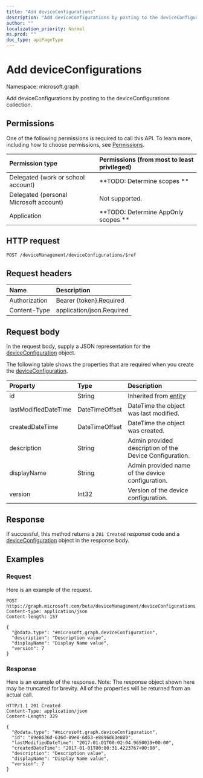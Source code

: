 ```yaml
---
title: "Add deviceConfigurations"
description: "Add deviceConfigurations by posting to the deviceConfigurations collection."
author: ""
localization_priority: Normal
ms.prod: ""
doc_type: apiPageType
---
```


# Add deviceConfigurations

Namespace: microsoft.graph

Add deviceConfigurations by posting to the deviceConfigurations collection.

## Permissions
One of the following permissions is required to call this API. To learn more, including how to choose permissions, see [Permissions](/concepts/permissions-reference.md).

|Permission type|Permissions (from most to least privileged)|
|:---|:---|
|Delegated (work or school account)|**TODO: Determine scopes **|
|Delegated (personal Microsoft account)|Not supported.|
|Application|**TODO: Determine AppOnly scopes **|

## HTTP request
<!-- {
  "blockType": "ignored"
}
-->
``` http
POST /deviceManagement/deviceConfigurations/$ref
```

## Request headers
|Name|Description|
|:---|:---|
|Authorization|Bearer {token}.Required|
|Content-Type|application/json.Required|

## Request body
In the request body, supply a JSON representation for the [deviceConfiguration](../resources/deviceconfiguration.md) object.

The following table shows the properties that are required when you create the [deviceConfiguration](../resources/deviceconfiguration.md).

|Property|Type|Description|
|:---|:---|:---|
|id|String| Inherited from [entity](../resources/entity.md)|
|lastModifiedDateTime|DateTimeOffset|DateTime the object was last modified.|
|createdDateTime|DateTimeOffset|DateTime the object was created.|
|description|String|Admin provided description of the Device Configuration.|
|displayName|String|Admin provided name of the device configuration.|
|version|Int32|Version of the device configuration.|



## Response
If successful, this method returns a `201 Created` response code and a [deviceConfiguration](../resources/deviceconfiguration.md) object in the response body.

## Examples

### Request
Here is an example of the request.
<!-- {
  "blockType": "request",
  "name": "create_deviceconfiguration_from_"
}
-->
``` http
POST https://graph.microsoft.com/beta/deviceManagement/deviceConfigurations
Content-type: application/json
Content-length: 157

{
  "@odata.type": "#microsoft.graph.deviceConfiguration",
  "description": "Description value",
  "displayName": "Display Name value",
  "version": 7
}
```

### Response
Here is an example of the response. Note: The response object shown here may be truncated for brevity. All of the properties will be returned from an actual call.
<!-- {
  "blockType": "response",
  "truncated": true,
  "@odata.type": "microsoft.graph.deviceconfiguration"
}
-->
``` http
HTTP/1.1 201 Created
Content-Type: application/json
Content-Length: 329

{
  "@odata.type": "#microsoft.graph.deviceConfiguration",
  "id": "89e8636d-636d-89e8-6d63-e8896d63e889",
  "lastModifiedDateTime": "2017-01-01T00:02:04.9650039+00:00",
  "createdDateTime": "2017-01-01T00:00:31.4223767+00:00",
  "description": "Description value",
  "displayName": "Display Name value",
  "version": 7
}
```

